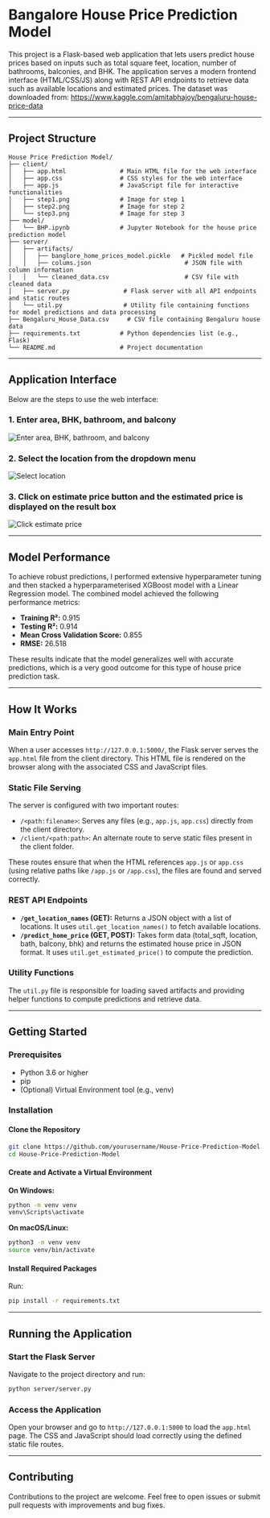 # Bangalore House Price Prediction Model

This project is a Flask-based web application that lets users predict house prices based on inputs such as total square feet, location, number of bathrooms, balconies, and BHK. The application serves a modern frontend interface (HTML/CSS/JS) along with REST API endpoints to retrieve data such as available locations and estimated prices.
The dataset was downloaded from: https://www.kaggle.com/amitabhajoy/bengaluru-house-price-data

---

## Project Structure
```
House Price Prediction Model/
├── client/
│   ├── app.html               # Main HTML file for the web interface
│   ├── app.css                # CSS styles for the web interface
│   ├── app.js                 # JavaScript file for interactive functionalities
│   ├── step1.png              # Image for step 1
│   ├── step2.png              # Image for step 2
│   └── step3.png              # Image for step 3
├── model/
│   └── BHP.ipynb              # Jupyter Notebook for the house price prediction model
├── server/
│   ├── artifacts/
│   │   ├── banglore_home_prices_model.pickle   # Pickled model file
│   │   ├── colums.json                          # JSON file with column information
│   │   └── cleaned_data.csv                     # CSV file with cleaned data
│   ├── server.py               # Flask server with all API endpoints and static routes
│   └── util.py                 # Utility file containing functions for model predictions and data processing
├── Bengaluru_House_Data.csv     # CSV file containing Bengaluru house data
├── requirements.txt           # Python dependencies list (e.g., Flask)
└── README.md                  # Project documentation

```

---

## Application Interface

Below are the steps to use the web interface:

### 1. Enter area, BHK, bathroom, and balcony
![Enter area, BHK, bathroom, and balcony](client/step1.png)

### 2. Select the location from the dropdown menu
![Select location](client/step2.png)

### 3. Click on estimate price button and the estimated price is displayed on the result box
![Click estimate price](client/step3.png)

---

## Model Performance

To achieve robust predictions, I performed extensive hyperparameter tuning and then stacked a hyperparameterised XGBoost model with a Linear Regression model. The combined model achieved the following performance metrics:

- **Training R²:** 0.915  
- **Testing R²:** 0.914  
- **Mean Cross Validation Score:** 0.855 
- **RMSE:** 26.518  

These results indicate that the model generalizes well with accurate predictions, which is a very good outcome for this type of house price prediction task.

---

## How It Works

### Main Entry Point
When a user accesses `http://127.0.0.1:5000/`, the Flask server serves the `app.html` file from the client directory. This HTML file is rendered on the browser along with the associated CSS and JavaScript files.

### Static File Serving
The server is configured with two important routes:
- `/<path:filename>`: Serves any files (e.g., `app.js`, `app.css`) directly from the client directory.
- `/client/<path:path>`: An alternate route to serve static files present in the client folder.

These routes ensure that when the HTML references `app.js` or `app.css` (using relative paths like `/app.js` or `/app.css`), the files are found and served correctly.

### REST API Endpoints
- **`/get_location_names` (GET):** Returns a JSON object with a list of locations. It uses `util.get_location_names()` to fetch available locations.
- **`/predict_home_price` (GET, POST):** Takes form data (total_sqft, location, bath, balcony, bhk) and returns the estimated house price in JSON format. It uses `util.get_estimated_price()` to compute the prediction.

### Utility Functions
The `util.py` file is responsible for loading saved artifacts and providing helper functions to compute predictions and retrieve data.

---

## Getting Started

### Prerequisites
- Python 3.6 or higher
- pip
- (Optional) Virtual Environment tool (e.g., venv)

### Installation

#### Clone the Repository
```sh
git clone https://github.com/yourusername/House-Price-Prediction-Model.git
cd House-Price-Prediction-Model
```

#### Create and Activate a Virtual Environment

**On Windows:**
```sh
python -m venv venv
venv\Scripts\activate
```

**On macOS/Linux:**
```sh
python3 -m venv venv
source venv/bin/activate
```

#### Install Required Packages
Run:
```sh
pip install -r requirements.txt
```

---

## Running the Application

### Start the Flask Server
Navigate to the project directory and run:
```sh
python server/server.py
```

### Access the Application
Open your browser and go to `http://127.0.0.1:5000` to load the `app.html` page. The CSS and JavaScript should load correctly using the defined static file routes.

---

## Contributing
Contributions to the project are welcome. Feel free to open issues or submit pull requests with improvements and bug fixes.

